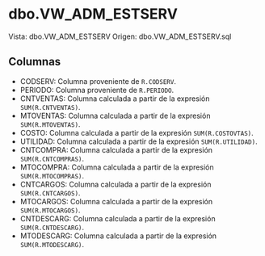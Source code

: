 # dbo.VW_ADM_ESTSERV

Vista: dbo.VW_ADM_ESTSERV
Origen: dbo.VW_ADM_ESTSERV.sql

## Columnas

- CODSERV: Columna proveniente de `R.CODSERV`.
- PERIODO: Columna proveniente de `R.PERIODO`.
- CNTVENTAS: Columna calculada a partir de la expresión `SUM(R.CNTVENTAS)`.
- MTOVENTAS: Columna calculada a partir de la expresión `SUM(R.MTOVENTAS)`.
- COSTO: Columna calculada a partir de la expresión `SUM(R.COSTOVTAS)`.
- UTILIDAD: Columna calculada a partir de la expresión `SUM(R.UTILIDAD)`.
- CNTCOMPRA: Columna calculada a partir de la expresión `SUM(R.CNTCOMPRAS)`.
- MTOCOMPRA: Columna calculada a partir de la expresión `SUM(R.MTOCOMPRAS)`.
- CNTCARGOS: Columna calculada a partir de la expresión `SUM(R.CNTCARGOS)`.
- MTOCARGOS: Columna calculada a partir de la expresión `SUM(R.MTOCARGOS)`.
- CNTDESCARG: Columna calculada a partir de la expresión `SUM(R.CNTDESCARG)`.
- MTODESCARG: Columna calculada a partir de la expresión `SUM(R.MTODESCARG)`.
